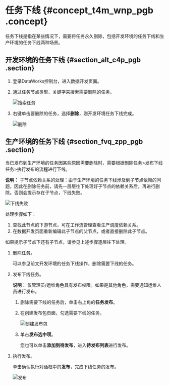 # 任务下线 {#concept_t4m_wnp_pgb .concept}

任务下线是指在某些情况下，需要将任务永久删除，包括开发环境的任务下线和生产环境的任务下线两种场景。

## 开发环境的任务下线 {#section_alt_c4p_pgb .section}

1.  登录DataWorks控制台，进入数据开发页面。
2.  通过任务节点类型、关键字来搜索需要删除的任务。

    ![搜索任务](http://static-aliyun-doc.oss-cn-hangzhou.aliyuncs.com/assets/img/122293/156465440838268_zh-CN.png)

3.  右键单击要删除的任务，选择**删除**，则开发环境任务下线完成。

    ![删除](http://static-aliyun-doc.oss-cn-hangzhou.aliyuncs.com/assets/img/122293/156465440838269_zh-CN.png)


## 生产环境的任务下线 {#section_fvq_zpp_pgb .section}

当已发布到生产环境的任务因某些原因需要删除时，需要根据删除任务\>发布下线任务\>执行发布的流程进行下线。

**说明：** 子节点依赖关系的处理：由于生产环境的任务下线涉及到子节点依赖的问题，因此在删除任务前，请先一层层往下处理好子节点的依赖关系后，再进行删除。否则会提示存在子节点，下线失败。

![下线失败](http://static-aliyun-doc.oss-cn-hangzhou.aliyuncs.com/assets/img/122293/156465440838358_zh-CN.png)

处理步骤如下：

1.  查找此节点的下游节点，可在工作流管理查看生产调度依赖关系。
2.  在数据开发页面重新编辑此子节点的父节点，或者直接删除此子节点。

如果提示子节点下还有子节点，请参见上述步骤逐层往下处理。

1.  删除任务。

    可以参见前文开发环境的任务下线操作，删除需要下线的任务。

2.  发布下线任务。

    **说明：** 仅管理员/运维角色具有发布权限。如果是其他角色，需要通知运维人员进行发布。

    1.  删除需要下线的任务后，单击右上角的**任务发布**。
    2.  在创建发布包页面，勾选需要下线的任务。

        ![创建发布包](http://static-aliyun-doc.oss-cn-hangzhou.aliyuncs.com/assets/img/122293/156465440938355_zh-CN.png)

    3.  单击**发布选中项**。

        您也可以单击**添加到待发布**，进入**待发布列表**进行发布。

3.  执行发布。

    单击确认执行对话框中的**发布**，完成下线任务的发布。

    ![发布](http://static-aliyun-doc.oss-cn-hangzhou.aliyuncs.com/assets/img/122293/156465440938360_zh-CN.png)


